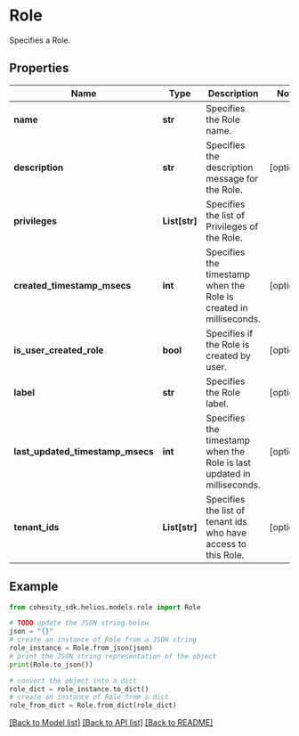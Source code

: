 # Role

Specifies a Role.

## Properties

Name | Type | Description | Notes
------------ | ------------- | ------------- | -------------
**name** | **str** | Specifies the Role name. | 
**description** | **str** | Specifies the description message for the Role. | [optional] 
**privileges** | **List[str]** | Specifies the list of Privileges of the Role. | 
**created_timestamp_msecs** | **int** | Specifies the timestamp when the Role is created in milliseconds. | [optional] 
**is_user_created_role** | **bool** | Specifies if the Role is created by user. | [optional] 
**label** | **str** | Specifies the Role label. | [optional] 
**last_updated_timestamp_msecs** | **int** | Specifies the timestamp when the Role is last updated in milliseconds. | [optional] 
**tenant_ids** | **List[str]** | Specifies the list of tenant ids who have access to this Role. | [optional] 

## Example

```python
from cohesity_sdk.helios.models.role import Role

# TODO update the JSON string below
json = "{}"
# create an instance of Role from a JSON string
role_instance = Role.from_json(json)
# print the JSON string representation of the object
print(Role.to_json())

# convert the object into a dict
role_dict = role_instance.to_dict()
# create an instance of Role from a dict
role_from_dict = Role.from_dict(role_dict)
```
[[Back to Model list]](../README.md#documentation-for-models) [[Back to API list]](../README.md#documentation-for-api-endpoints) [[Back to README]](../README.md)



